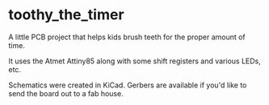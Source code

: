 # toothy_the_timer
A little PCB project that helps kids brush teeth for the proper amount of time.

It uses the Atmet Attiny85 along with some shift registers and various LEDs, etc.

Schematics were created in KiCad. Gerbers are available if you'd like to send the board out to a fab house.
